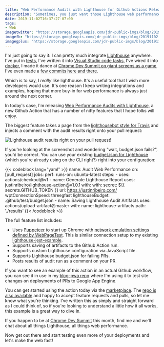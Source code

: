 ```yaml
---
title: "Web Performance Audits with Lighthouse for Github Actions Released"
description: "Sometimes, you just want those Lighthouse web performance numbers to pop onto a pull request. With my latest Github Action, you get just that."
date: 2019-11-02T16:37:27-07:00
tags:
- Web
imagetwitter: "https://storage.googleapis.com/jdr-public-imgs/blog/20191102-github-action-lh-800.png"
imagefb: "https://storage.googleapis.com/jdr-public-imgs/blog/20191102-github-action-lh-800.png"
imagegplus: "https://storage.googleapis.com/jdr-public-imgs/blog/20191102-github-action-lh-800.png"
---
```


I'm just going to say it: I can pretty much integrate [Lighthouse](https://github.com/GoogleChrome/lighthouse) anywhere. I've put in [tests](https://github.com/justinribeiro/lighthouse-jest-example), I've written it into [Visual Studio code tasks](https://justinribeiro.com/chronicle/2018/06/26/running-lighthouse-audits-in-vs-code-via-tasks/), I've wired it into [docker](https://hub.docker.com/r/justinribeiro/lighthouse/), I made it dance at [Chrome Dev Summit on giant screens as a game](https://stickmanventures.com/blog/2016/11/21/demonstrating-web-performance-at-chrome-dev-summit-2016/), I've even made a [few commits here and there](https://github.com/GoogleChrome/lighthouse/pulls?q=is%3Apr+author%3Ajustinribeiro+is%3Aclosed).

Which is to say, I _really_ like lighthouse. It's a useful tool that I wish more developers would use. It's one reason I keep writing integrations and examples, hoping that more buy-in for web performance is always just around the next corner.

In today's case, I'm releasing [Web Performance Audits with Lighthouse](https://github.com/marketplace/actions/web-performance-audits-with-lighthouse), a new Github Action that has a number of nifty features that I hope folks will enjoy.

The biggest feature takes a page from the [lighthousebot style for Travis](https://github.com/GoogleChromeLabs/lighthousebot) and injects a comment with the audit results right onto your pull request:

<picture>
  <source srcset="https://storage.googleapis.com/jdr-public-imgs/blog/20191102-github-action-lh-640.webp 640w,
                  https://storage.googleapis.com/jdr-public-imgs/blog/20191102-github-action-lh-800.webp 800w,
                  https://storage.googleapis.com/jdr-public-imgs/blog/20191102-github-action-lh-1024.webp 1024w,
                  https://storage.googleapis.com/jdr-public-imgs/blog/20191102-github-action-lh-1280.webp 1280w,
                  https://storage.googleapis.com/jdr-public-imgs/blog/20191102-github-action-lh-1600.webp 1600w"
          sizes="(min-width: 800px) 800px, 100vw" type="image/webp">
  <source srcset="https://storage.googleapis.com/jdr-public-imgs/blog/20191102-github-action-lh-640.png 640w,
                  https://storage.googleapis.com/jdr-public-imgs/blog/20191102-github-action-lh-800.png 800w,
                  https://storage.googleapis.com/jdr-public-imgs/blog/20191102-github-action-lh-1024.png 1024w,
                  https://storage.googleapis.com/jdr-public-imgs/blog/20191102-github-action-lh-1280.png 1280w,
                  https://storage.googleapis.com/jdr-public-imgs/blog/20191102-github-action-lh-1600.png 1600w"
          sizes="(min-width: 800px) 800px, 100vw" type="image/png">
  <img src="https://storage.googleapis.com/jdr-public-imgs/blog/20191102-github-action-lh-800.png" alt="Lighthouse audit results right on your pull request!">
</picture>

If you're looking at the screenshot and wondering "wait, budget.json fails?", you'd be correct. You can use your existing [budget.json for Lighthouse](https://developers.google.com/web/tools/lighthouse/audits/budgets) (which you're already using on the CLI right?) right into your configuration:

{{< codeblock lang="yaml" >}}
name: Audit Web Performance
on: [pull_request]
jobs:
  perf:
    runs-on: ubuntu-latest
    steps:
      - uses: actions/checkout@v1
      - name: Generate Lighthouse Report
        uses: justinribeiro/lighthouse-action@v1.0.1
        with:
        with:
          secret: ${{ secrets.GITHUB_TOKEN }}
          url: https://justinribeiro.com/
          wptConnectionSpeed: threegfast
          lighthouseBudget: .github/test/budget.json
      - name: Saving Lighthouse Audit Artifacts
        uses: actions/upload-artifact@master
        with:
          name: lighthouse-artifacts
          path: './results'
{{< /codeblock >}}

The full feature list includes:

- Uses [Puppeteer](https://github.com/GoogleChrome/puppeteer) to start up Chrome with [network emulation settings defined by WebPageTest](https://github.com/WPO-Foundation/webpagetest/blob/master/www/settings/connectivity.ini.sample). This is similar connection setup to my existing [lighthouse-jest-example](https://github.com/justinribeiro/lighthouse-jest-example).
- Supports saving of artifacts to the Github Action run.
- Supports custom Lighthouse configuration via JavaScript file.
- Supports Lighthouse budget.json for failing PRs.
- Posts results of audit run as a comment on your PR.

If you want to see an example of this action in an actual Github workflow, you can see it in use in my [blog-pwa repo](https://github.com/justinribeiro/blog-pwa/blob/master/.github/workflows/main.yml) where I'm using it to test site changes on deployments of PRs to Google App Engine.

You can get started using the action today via the [marketplace](https://github.com/marketplace/actions/web-performance-audits-with-lighthouse). The [repo is also available](https://github.com/justinribeiro/lighthouse-action) and happy to accept feature requests and pulls, so let me know what you're thinking. I've written this as simply and straight forward as I could think of, so if you're looking to understand a little how it all works, this example is a great way to dive in.

If you happen to be at [Chrome Dev Summit](https://developer.chrome.com/devsummit/) this month, find me and we'll chat about all things Lighthouse, all things web performance.

Now get out there and start testing even more of your deployments and let's make the web fast!
